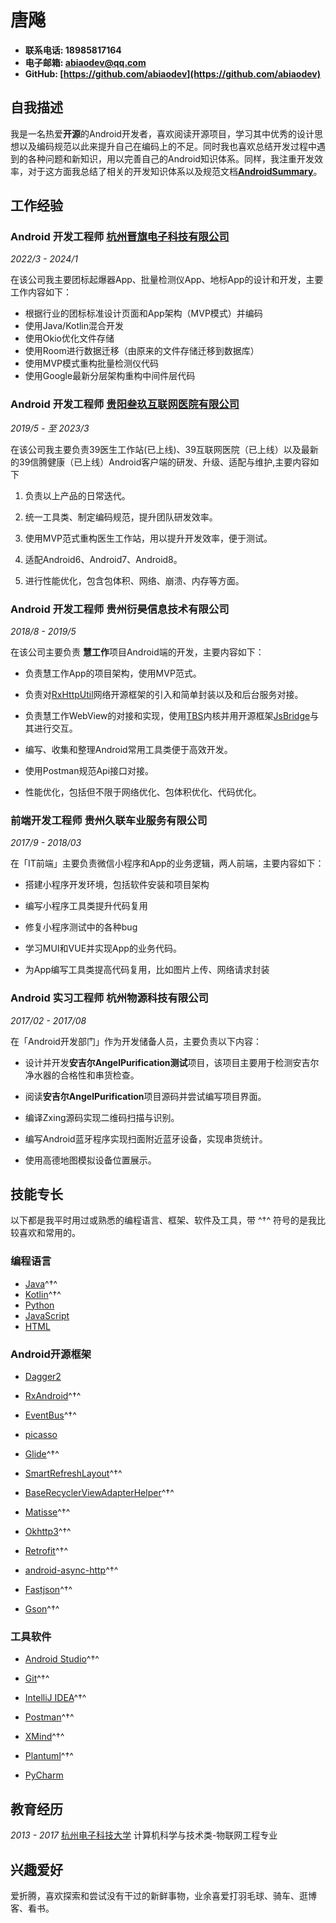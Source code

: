 # 唐飚
- **联系电话: 18985817164**
- **电子邮箱: abiaodev@qq.com**
- **GitHub:  [https://github.com/abiaodev](https://github.com/abiaodev)**


## 自我描述

我是一名热爱**开源**的Android开发者，喜欢阅读开源项目，学习其中优秀的设计思想以及编码规范以此来提升自己在编码上的不足。同时我也喜欢总结开发过程中遇到的各种问题和新知识，用以完善自己的Android知识体系。同样，我注重开发效率，对于这方面我总结了相关的开发知识体系以及规范文档[**AndroidSummary**](https://github.com/abiaodev/AndroidSummary)。


## 工作经验
### **Android 开发工程师** [杭州晋旗电子科技有限公司](https://www.jinqiic.com/)

*2022/3 - 2024/1*  

在该公司我主要团标起爆器App、批量检测仪App、地标App的设计和开发，主要工作内容如下：
- 根据行业的团标标准设计页面和App架构（MVP模式）并编码
- 使用Java/Kotlin混合开发
- 使用Okio优化文件存储
- 使用Room进行数据迁移（由原来的文件存储迁移到数据库）
- 使用MVP模式重构批量检测仪代码
- 使用Google最新分层架构重构中间件层代码
   

### **Android 开发工程师** [贵阳叁玖互联网医院有限公司](https://baike.baidu.com/item/%E8%B4%B5%E9%98%B3%E5%8F%81%E7%8E%96%E4%BA%92%E8%81%94%E7%BD%91%E5%8C%BB%E9%99%A2%E6%9C%89%E9%99%90%E5%85%AC%E5%8F%B8/19822560?fr=aladdin)

*2019/5 - 至 2023/3*  

在该公司我主要负责39医生工作站(已上线)、39互联网医院（已上线）以及最新的39信腾健康（已上线）Android客户端的研发、升级、适配与维护,主要内容如下
1. 负责以上产品的日常迭代。

2. 统一工具类、制定编码规范，提升团队研发效率。

3. 使用MVP范式重构医生工作站，用以提升开发效率，便于测试。

4. 适配Android6、Android7、Android8。

5. 进行性能优化，包含包体积、网络、崩溃、内存等方面。

   


### **Android 开发工程师** 贵州衍昊信息技术有限公司

*2018/8 - 2019/5*

在该公司主要负责 **慧工作**项目Android端的开发，主要内容如下：

* 负责慧工作App的项目架构，使用MVP范式。

* 负责对[RxHttpUtil](https://github.com/lygttpod/RxHttpUtils)网络开源框架的引入和简单封装以及和后台服务对接。

* 负责慧工作WebView的对接和实现，使用[TBS](https://x5.tencent.com/tbs/index.html)内核并用开源框架[JsBridge](https://github.com/lzyzsd/JsBridge)与其进行交互。

* 编写、收集和整理Android常用工具类便于高效开发。

* 使用Postman规范Api接口对接。

* 性能优化，包括但不限于网络优化、包体积优化、代码优化。

  


### **前端开发工程师** 贵州久联车业服务有限公司

*2017/9 - 2018/03*

在「IT前端」主要负责微信小程序和App的业务逻辑，两人前端，主要内容如下：

* 搭建小程序开发环境，包括软件安装和项目架构

* 编写小程序工具类提升代码复用

* 修复小程序测试中的各种bug

* 学习MUI和VUE并实现App的业务代码。

* 为App编写工具类提高代码复用，比如图片上传、网络请求封装

  


###  **Android 实习工程师** 杭州物源科技有限公司

*2017/02 - 2017/08*

在「Android开发部门」作为开发储备人员，主要负责以下内容：
* 设计并开发**安吉尔AngelPurification测试**项目，该项目主要用于检测安吉尔净水器的合格性和串货检查。

* 阅读**安吉尔AngelPurification**项目源码并尝试编写项目界面。

* 编译Zxing源码实现二维码扫描与识别。

* 编写Android蓝牙程序实现扫面附近蓝牙设备，实现串货统计。

* 使用高德地图模拟设备位置展示。

  

## 技能专长

以下都是我平时用过或熟悉的编程语言、框架、软件及工具，带 ^†^ 符号的是我比较喜欢和常用的。

### 编程语言

- [Java](https://www.java.com)^†^
- [Kotlin](https://kotlinlang.org/)^†^
- [Python](https://www.python.org)
- [JavaScript](https://www.javascript.com)
- [HTML](https://www.w3.org/html)


### Android开源框架
- [Dagger2](https://github.com/google/dagger)
- [RxAndroid](https://github.com/ReactiveX/RxAndroid)^†^
- [EventBus](https://github.com/greenrobot/EventBus)^†^

- [picasso](https://github.com/square/picasso)
- [Glide](https://github.com/bumptech/glide)^†^

- [SmartRefreshLayout](https://github.com/scwang90/SmartRefreshLayout)^†^
- [BaseRecyclerViewAdapterHelper](https://github.com/CymChad/BaseRecyclerViewAdapterHelper)^†^
- [Matisse](https://github.com/zhihu/Matisse)^†^
- [Okhttp3](https://github.com/square/okhttp)^†^
- [Retrofit](https://github.com/square/retrofit)^†^
- [android-async-http](https://github.com/android-async-http/android-async-http)^†^
- [Fastjson](https://github.com/alibaba/fastjson)^†^
- [Gson](https://github.com/google/gson)^†^

### 工具软件

- [Android Studio](https://developer.android.com/studio/index.html?hl=zh-cn)^†^

- [Git](https://git-scm.com)^†^

- [IntelliJ IDEA](https://www.jetbrains.com/idea)^†^

- [Postman](https://www.getpostman.com)^†^

- [XMind](https://www.xmind.cn)^†^

- [Plantuml](https://plantuml.com/zh/)^†^

- [PyCharm](https://www.jetbrains.com/pycharm)

  

## 教育经历

*2013 - 2017* [杭州电子科技大学](http://www.hdu.edu.cn/) 计算机科学与技术类-物联网工程专业


## 兴趣爱好

爱折腾，喜欢探索和尝试没有干过的新鲜事物，业余喜爱打羽毛球、骑车、逛博客、看书。

